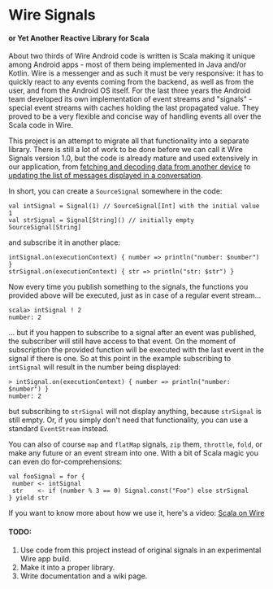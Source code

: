 # Wire Signals
#### or Yet Another Reactive Library for Scala

About two thirds of Wire Android code is written is Scala making it unique among Android apps - most of them being implemented in Java and/or Kotlin. Wire is a messenger and as such it must be very responsive: it has to quickly react to any events coming from the backend, as well as from the user, and from the Android OS itself. For the last three years the Android team developed its own implementation of event streams and "signals" - special event streams with caches holding the last propagated value. They proved to be a very flexible and concise way of handling events all over the Scala code in Wire.

This project is an attempt to migrate all that functionality into a separate library. There is still a lot of work to be done before we can call it Wire Signals version 1.0, but the code is already mature and used extensively in our application, from [fetching and decoding data from another device](https://github.com/wireapp/wire-android-sync-engine/blob/develop/zmessaging/src/main/scala/com/waz/service/push/PushService.scala) to [updating the list of messages displayed in a conversation](https://github.com/wireapp/wire-android/blob/develop/app/src/main/scala/com/waz/zclient/messages/MessagesController.scala).

In short, you can create a `SourceSignal` somewhere in the code:
```
val intSignal = Signal(1) // SourceSignal[Int] with the initial value 1
val strSignal = Signal[String]() // initially empty SourceSignal[String]
```

and subscribe it in another place:
```
intSignal.on(executionContext) { number => println("number: $number") }
strSignal.on(executionContext) { str => println("str: $str") }
```

Now every time you publish something to the signals, the functions you provided above will be executed, just as in case of a regular event stream...
```
scala> intSignal ! 2
number: 2
```
... but if you happen to subscribe to a signal after an event was published, the subscriber will still have access to that event. On the moment of subscription the provided function will be executed with the last event in the signal if there is one. So at this point in the example subscribing to `intSignal` will result in the number being displayed:
```
> intSignal.on(executionContext) { number => println("number: $number") }
number: 2
```
but subscribing to `strSignal` will not display anything, because `strSignal` is still empty. Or, if you simply don't need that functionality, you can use a standard `EventStream` instead.

You can also of course `map` and `flatMap` signals, `zip` them, `throttle`, `fold`, or make any future or an event stream into one. With a bit of Scala magic you can even do for-comprehensions:
```
val fooSignal = for {
 number <- intSignal
 str    <- if (number % 3 == 0) Signal.const("Foo") else strSignal
} yield str
```

If you want to know more about how we use it, here's a video: [Scala on Wire](https://www.youtube.com/watch?v=dnsyd-h5piI)

#### TODO:
1. Use code from this project instead of original signals in an experimental Wire app build.
2. Make it into a proper library.
3. Write documentation and a wiki page.
